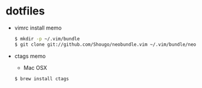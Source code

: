 # dotfiles

- vimrc install memo

   ```sh
   $ mkdir -p ~/.vim/bundle
   $ git clone git://github.com/Shougo/neobundle.vim ~/.vim/bundle/neobundle.vim
   ```

- ctags memo
    - Mac OSX

     ```sh
     $ brew install ctags
     ```
